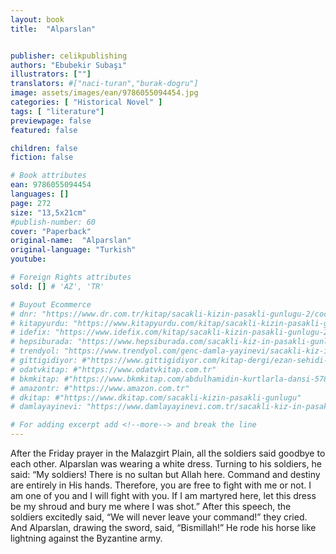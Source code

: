 ```yaml
---
layout: book
title:  "Alparslan"


publisher: celikpublishing
authors: "Ebubekir Subaşı"
illustrators: [""]
translators: #["naci-turan","burak-dogru"]
image: assets/images/ean/9786055094454.jpg
categories: [ "Historical Novel" ]
tags: [ "literature"]
previewpage: false
featured: false

children: false
fiction: false

# Book attributes
ean: 9786055094454
languages: []
page: 272
size: "13,5x21cm"
#publish-number: 60
cover: "Paperback"
original-name:  "Alparslan"
original-language: "Turkish"
youtube:

# Foreign Rights attributes
sold: [] # 'AZ', 'TR'

# Buyout Ecommerce
# dnr: "https://www.dr.com.tr/kitap/sacakli-kizin-pasakli-gunlugu-2/cocuk-ve-genclik/genclik-10-yas/roman-oyku/urunno=0001893059001"
# kitapyurdu: "https://www.kitapyurdu.com/kitap/sacakli-kizin-pasakli-gunlugu-2-/560122.html&filter_name=Sa%C3%A7akl%C4%B1+K%C4%B1z%27%C4%B1n+Pasakl%C4%B1+G%C3%BCnl%C3%BC%C4%9F%C3%BC+2"
# idefix: "https://www.idefix.com/kitap/sacakli-kizin-pasakli-gunlugu-2/cocuk-ve-genclik/genclik-10-yas/roman-oyku/urunno=0001893059001"
# hepsiburada: "https://www.hepsiburada.com/sacakli-kiz-in-pasakli-gunlugu-2-damla-yayinevi-p-HBV000012ER86"
# trendyol: "https://www.trendyol.com/genc-damla-yayinevi/sacakli-kiz-in-pasakli-gunlugu-2-p-54825777"
# gittigidiyor: #"https://www.gittigidiyor.com/kitap-dergi/ezan-sehidi-adnan-menderes_pdp_732728793"
# odatvkitap: #"https://www.odatvkitap.com.tr"
# bkmkitap: #"https://www.bkmkitap.com/abdulhamidin-kurtlarla-dansi-578226"
# amazontr: #"https://www.amazon.com.tr"
# dkitap: #"https://www.dkitap.com/sacakli-kizin-pasakli-gunlugu"
# damlayayinevi: "https://www.damlayayinevi.com.tr/sacakli-kiz-in-pasakli-gunlugu-2-bu-iste-bi-terslik-var"

# For adding excerpt add <!--more--> and break the line
---
```

After the Friday prayer in the Malazgirt Plain, all
the soldiers said goodbye to each other. Alparslan
was wearing a white dress. Turning to his soldiers,
he said:
“My soldiers! There is no sultan but Allah here.
Command and destiny are entirely in His hands.
Therefore, you are free to fight with me or not.
I am one of you and I will fight with you. If I am
martyred here, let this dress be my shroud and
bury me where I was shot.” After this speech, the
soldiers excitedly said, “We will never leave your
command!” they cried. And Alparslan, drawing the
sword, said, “Bismillah!” He rode his horse like
lightning against the Byzantine army.
<!--more--> 

